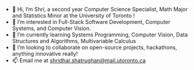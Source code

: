 - 👋 Hi, I’m Shri, a second year Computer Science Specialist, Math Major and Statistics Minor at the University of Toronto !
- 👀 I’m interested in Full-Stack Software Development, Computer Systems, and Computer Vision.
- 🌱 I’m currently learning Systems Programming, Computer Vision, Data Structures and Algorithms, Multivariable Calculus
- 💞️ I’m looking to collaborate on open-source projects, hackathons, anything innovative really!
- 📫 Email me at shridhar.shatrughan@mail.utoronto.ca

<!---
shribyte/shribyte is a ✨ special ✨ repository because its `README.md` (this file) appears on your GitHub profile.
You can click the Preview link to take a look at your changes.
--->
